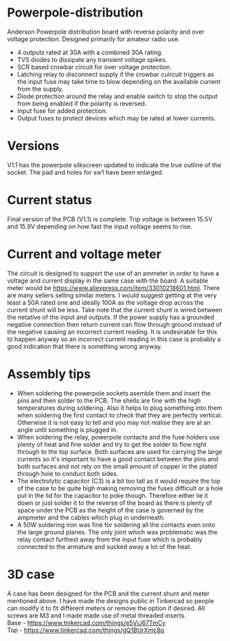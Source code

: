 # Powerpole-distribution
Anderson Powerpole distribution board with reverse polarity and over voltage protection.
Designed primarily for amateur radio use.

* 4 outputs rated at 30A with a combined 30A rating.
* TVS diodes to dissipate any transient voltage spikes.
* SCR based crowbar circuit for over voltage protection.
* Latching relay to disconnect supply if the crowbar cuircuit triggers as the input fuse may take time to blow depending on the available current from the supply.
* Diode protection around the relay and enable switch to stop the output from being enabled if the polarity is reversed.
* Input fuse for added protection.
* Output fuses to protect devices which may be rated at lower currents.

# Versions
V1.1 has the powerpole silkscreen updated to indicate the true outline of the socket. The pad and holes for sw1 have been enlarged.
# Current status
Final version of the PCB (V1.1) is complete.
Trip voltage is between 15.5V and 15.9V depending on how fast the input voltage seems to rise.
# Current and voltage meter
The circuit is designed to support the use of an ammeter in order to have a voltage and current display in the same case with the board.
A suitable meter would be https://www.aliexpress.com/item/33010218601.html. There are many sellers selling similar meters. I would suggest getting
at the very least a 50A rated one and ideally 100A as the voltage drop across the current shunt will be less.
Take note that the current shunt is wired between the netative of the input and outputs. If the power supply has a grounded negative connection then
return current can flow through ground instead of the negative causing an incorrect current reading. It is undesirable for this to happen anyway
so an incorrect current reading in this case is probably a good indication that there is something wrong anyway.
# Assembly tips
* When soldering the powerpole sockets asemble them and insert the pins and then solder to the PCB. The shells are fine with the high temperatures
during soldering. Also it helps to plug something into them when soldering the first contact to check that they are perfectly vertical. Otherwise it is not easy
to tell and you may not realise they are at an angle until something is plugged in.
* When soldering the relay, powerpole contacts and the fuse holders use plenty of heat and fine solder and try to get the solder to flow right through to the top surface.
Both surfaces are used for carrying the large currents so it's important to have a good contact between the pins and both surfaces and not rely on the small amount of
copper in the plated through hole to conduct both sides.
* The electrolytic capacitor (C3) is a bit too tall as it would require the top of the case to be quite high making removing the fuses difficult or a hole put in the lid
for the capacitor to poke though. Therefore either lie it down or just solder it to the reverse of the board as there is plenty of space under the PCB as the height
of the case is governed by the ampmeter and the cables which plug in underneath.
* A 50W soldering iron was fine for soldering all the contacts even onto the large ground planes. The only joint which was problematic was the relay contact furthest away
from the input fuse which is probably connected to the armature and sucked away a lot of the heat.
# 3D case
A case has been designed for the PCB and the current shunt and meter mentioned above.
I have made the designs public in Tinkercad so people can modify it to fit different meters or remove the option if desired.
All screws are M3 and I made made use of metal threaded inserts.  
Base - https://www.tinkercad.com/things/e5ViJ67TmCy  
Top - https://www.tinkercad.com/things/gQ1BUrXmc8q